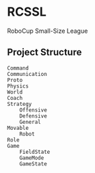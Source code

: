 RCSSL
========

RoboCup Small-Size League

Project Structure
-----------------
    
    Command
    Communication
    Proto
    Physics
    World
    Coach
    Strategy
        Offensive
        Defensive
        General
    Movable
        Robot
    Role
    Game
        FieldState
        GameMode
        GameState
